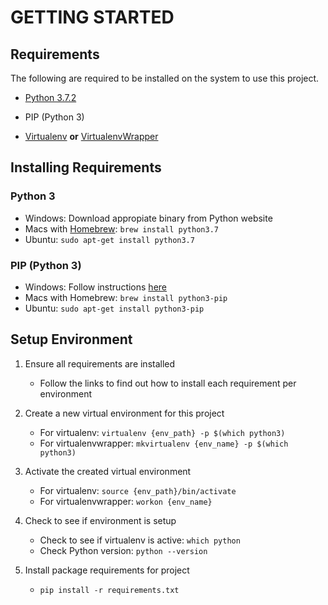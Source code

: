 # GETTING STARTED

## Requirements

The following are required to be installed on the system to use this project.

- [Python 3.7.2](https://www.python.org/downloads/release/python-372/)

- PIP (Python 3)

- [Virtualenv](https://virtualenv.pypa.io/) **or** [VirtualenvWrapper](https://virtualenvwrapper.readthedocs.io/)

## Installing Requirements

### Python 3
- Windows: Download appropiate binary from Python website
- Macs with [Homebrew](https://brew.sh/): `brew install python3.7`
- Ubuntu: `sudo apt-get install python3.7`

### PIP (Python 3)
- Windows: Follow instructions [here](https://pip.pypa.io/en/stable/installing/)
- Macs with Homebrew: `brew install python3-pip`
- Ubuntu: `sudo apt-get install python3-pip`

## Setup Environment

1. Ensure all requirements are installed
    - Follow the links to find out how to install each requirement per environment

2. Create a new virtual environment for this project
    - For virtualenv: `virtualenv {env_path} -p $(which python3)`
    - For virtualenvwrapper: `mkvirtualenv {env_name} -p $(which python3)`

3. Activate the created virtual environment
    - For virtualenv: `source {env_path}/bin/activate`
    - For virtualenvwrapper: `workon {env_name}`

4. Check to see if environment is setup
    - Check to see if virtualenv is active: `which python`
    - Check Python version: `python --version`

5. Install package requirements for project
    - `pip install -r requirements.txt`
